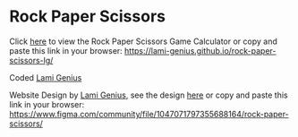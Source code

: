 # Rock Paper Scissors

Click [here](https://lami-genius.github.io/rock-paper-scissors-lg/) to view the Rock Paper Scissors Game Calculator or copy and paste this link in your browser: https://lami-genius.github.io/rock-paper-scissors-lg/

Coded [Lami Genius](https://www.linkedin.com/in/fonyuy-boris-lami)

Website Design by [Lami Genius](https://www.linkedin.com/in/fonyuy-boris-lami), see the design [here](https://www.figma.com/community/file/1047071797355688164/rock-paper-scissors/)  or copy and paste this link in your browser: https://www.figma.com/community/file/1047071797355688164/rock-paper-scissors/
